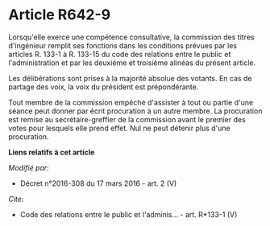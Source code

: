 # Article R642-9

Lorsqu'elle exerce une compétence consultative, la commission des titres d'ingénieur remplit ses fonctions dans les
conditions prévues par les articles R. 133-1 à R. 133-15 du code des relations entre le public et l'administration et par les
deuxième et troisième alinéas du présent article. 

Les délibérations sont prises à la majorité absolue des votants. En cas de partage des voix, la voix du président est
prépondérante. 

Tout membre de la commission empêché d'assister à tout ou partie d'une séance peut donner par écrit procuration à un autre
membre. La procuration est remise au secrétaire-greffier de la commission avant le premier des votes pour lesquels elle prend
effet. Nul ne peut détenir plus d'une procuration.

**Liens relatifs à cet article**

_Modifié par_:

  - Décret n°2016-308 du 17 mars 2016 - art. 2 (V)

_Cite_:

  - Code des relations entre le public et l'adminis... - art. R*133-1 (V)
